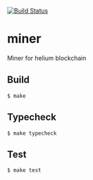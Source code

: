 [![Build Status](https://badge.buildkite.com/a2ced4f1160fa02aa8b735e7edb80f8ef787a299963ff88942.svg?branch=master)](https://buildkite.com/helium/miner)

miner
=====

Miner for helium blockchain

Build
-----

    $ make

Typecheck
-----

    $ make typecheck

Test
-----

    $ make test
